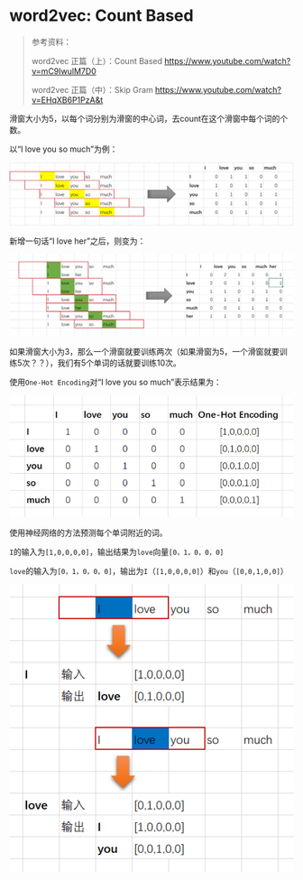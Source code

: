 # word2vec: Count Based

> 参考资料：
>
> word2vec 正篇（上）：Count Based
<https://www.youtube.com/watch?v=mC9IwulM7D0>
>
> word2vec 正篇（中）：Skip Gram
<https://www.youtube.com/watch?v=EHqXB6P1PzA&t>


滑窗大小为5，以每个词分别为滑窗的中心词，去count在这个滑窗中每个词的个数。

以“I love you so much”为例：

![CountBased01](https://raw.githubusercontent.com/sunshinelu/LearnDiary/master/images/NLP/NLP.Word2Vec_CountBased_01.png)

新增一句话“I love her”之后，则变为：

![CountBased02](https://raw.githubusercontent.com/sunshinelu/LearnDiary/master/images/NLP/NLP.Word2Vec_CountBased_02.png)


如果滑窗大小为3，那么一个滑窗就要训练两次（如果滑窗为5，一个滑窗就要训练5次？？），我们有5个单词的话就要训练10次。

使用`One-Hot Encoding`对“I love you so much”表示结果为：

![SkipGram01](https://raw.githubusercontent.com/sunshinelu/LearnDiary/master/images/NLP/NLP.Word2Vec_SkipGram_01.png)

使用神经网络的方法预测每个单词附近的词。

`I`的输入为`[1,0,0,0,0]`，输出结果为`love`向量`[0，1，0，0，0]`


`love`的输入为`[0，1，0，0，0]`，输出为`I`（`[1,0,0,0,0]`）和`you`（`[0,0,1,0,0]`）

![SkipGram02](https://raw.githubusercontent.com/sunshinelu/LearnDiary/master/images/NLP/NLP.Word2Vec_SkipGram_02.png)
